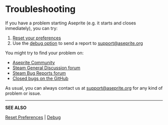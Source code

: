 # Troubleshooting

If you have a problem starting Aseprite (e.g. it starts and closes
inmediately), you can try:

1. [Reset your preferences](reset-preferences.md)
2. Use the [debug option](debug.md) to send a report to [support@aseprite.org](mailto:support@aseprite.org)

You might try to find your problem on:

* [Aseprite Community](https://community.aseprite.org)
* [Steam General Discussion forum](http://steamcommunity.com/app/431730/discussions/0/)
* [Steam Bug Reports forum](http://steamcommunity.com/app/431730/discussions/2/)
* [Closed bugs on the GitHub](https://github.com/aseprite/aseprite/issues?utf8=%E2%9C%93&q=is%3Aissue%20is%3Aclosed%20%20label%3Abug)

As usual, you can always contact us at
[support@aseprite.org](mailto:support@aseprite.org) for any kind of
problem or issue.

---

**SEE ALSO**

[Reset Preferences](reset-preferences.md) |
[Debug](debug.md)
